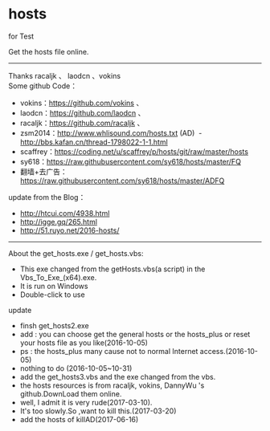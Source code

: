 # hosts
for Test

Get the hosts file online.
***
Thanks racaljk 、 laodcn 、vokins <br>
Some github Code：
 - vokins：https://github.com/vokins 、
 - laodcn：https://github.com/laodcn 、
 - racaljk：https://github.com/racaljk 、
 - zsm2014：http://www.whlisound.com/hosts.txt (AD)
  - http://bbs.kafan.cn/thread-1798022-1-1.html
 - scaffrey：https://coding.net/u/scaffrey/p/hosts/git/raw/master/hosts
 - sy618：https://raw.githubusercontent.com/sy618/hosts/master/FQ
 - 翻墙+去广告：https://raw.githubusercontent.com/sy618/hosts/master/ADFQ
 
update from the Blog：
 - http://htcui.com/4938.html
 - http://igge.gq/265.html
 - http://51.ruyo.net/2016-hosts/

***
About the get_hosts.exe / get_hosts.vbs:
 - This exe changed from the getHosts.vbs(a script) in the Vbs_To_Exe_(x64).exe.
 - It is run on Windows
 - Double-click to use


update
- finsh get_hosts2.exe
 - add : you can choose get the general hosts or the hosts_plus or reset your hosts file as you like(2016-10-05)
 - ps : the hosts_plus many cause not to normal Internet access.(2016-10-05)
 - nothing to do (2016-10-05~10-31)
- add the get_hosts3.vbs and the exe changed from the vbs.
 - the hosts resources is from racaljk, vokins, DannyWu 's github.DownLoad them online.
 - well, I admit it is very rude(2017-03-10).
 - It's too slowly.So ,want to kill this.(2017-03-20)
- add the hosts of killAD(2017-06-16)
 
 
 
